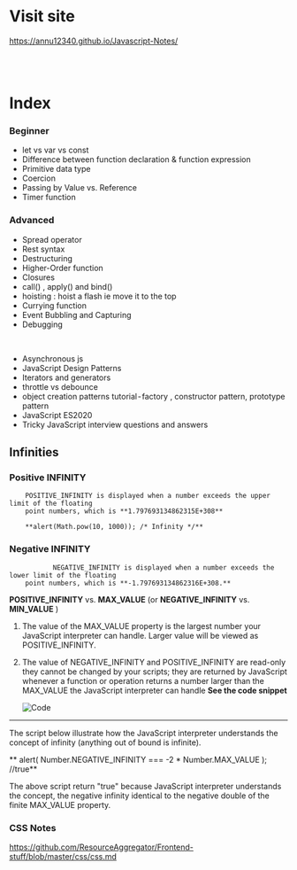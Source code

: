 # Visit site 
https://annu12340.github.io/Javascript-Notes/

<br/><br/>

# Index

### Beginner
- let vs var vs const
- Difference between function declaration & function expression
- Primitive data type
- Coercion
- Passing by Value vs. Reference
- Timer function


### Advanced
- Spread operator
- Rest syntax
- Destructuring
- Higher-Order function
- Closures
- call() , apply() and bind()
- hoisting : hoist a flash ie move it to the top
- Currying function
- Event Bubbling and Capturing
- Debugging


<br/>

- Asynchronous js
- JavaScript Design Patterns
- Iterators and generators
- throttle vs debounce
- object creation patterns tutorial - factory , constructor pattern, prototype pattern
- JavaScript ES2020
- Tricky JavaScript interview questions and answers

## Infinities

  ### Positive INFINITY
  
		POSITIVE_INFINITY is displayed when a number exceeds the upper limit of the floating 
		point numbers, which is **1.797693134862315E+308**
		
		**alert(Math.pow(10, 1000)); /* Infinity */**
		
  ### Negative INFINITY
  
               NEGATIVE_INFINITY is displayed when a number exceeds the lower limit of the floating 
		point numbers, which is **-1.797693134862316E+308.**
		
  **POSITIVE_INFINITY** vs. **MAX_VALUE** (or **NEGATIVE_INFINITY** vs. **MIN_VALUE** )
   1. The value of the MAX_VALUE property is the largest number your JavaScript interpreter can             handle. Larger value will be viewed as POSITIVE_INFINITY.
   2. The value of NEGATIVE_INFINITY and POSITIVE_INFINITY are read-only they cannot be changed by
      your scripts; they are returned by JavaScript whenever a function or operation returns a number
      larger than the MAX_VALUE the JavaScript interpreter can handle
		**See the code snippet**
		
         ![Code](https://raw.githubusercontent.com/sumitt1080/demo/master/Capture1.jpg)
----------------------------------------------------------------------------------------------------------------------------------------------------------------------------	 
	 
  The script below illustrate how the JavaScript interpreter understands the concept of infinity (anything out of bound is infinite).

 
 **  alert( Number.NEGATIVE_INFINITY === -2 * Number.MAX_VALUE ); //true**

  The above script return "true" because JavaScript interpreter understands the concept, 
  the negative infinity identical to the negative double of the finite MAX_VALUE property.




### CSS Notes
https://github.com/ResourceAggregator/Frontend-stuff/blob/master/css/css.md
